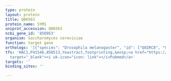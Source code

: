 ```yaml
---
type: protein
layout: protein
title: Q06563
protein_name: SYM1
uniprot_accession: Q06563
ncbi_gene_id: '850953'
organism: Saccharomyces cerevisiae
function: target gene
orthologs: '[{"species": "Drosophila melanogaster", "id": ["Q8IRC8", "Q9VTQ1", "Q9V492", "Q9W588", "Q9W587"]}, {"species": "Caenorhabditis elegans", "id": ["Q23508", "Q7YWV6"]}, {"species": "Homo sapiens", "id": ["Q2QL34", "<a href=\"/protein/q567v2\">Q567V2</a>", "E7EX18"]}, {"species": "Mus musculus", "id": ["P19258", "Q5D073"]}, {"species": "Rattus norvegicus", "id": ["G3V9N2", "F1LNG8"]}]'
tfs: 'HAC1,P41546,850513,Yeastract,footprinting,&ensp;<a href="https://www.ncbi.nlm.nih.gov/pubmed/?term=30016623%5Buid%5D+OR+24170807%5Buid%5D"
  target="_blank"><i uk-icon="icon: link"></i>Pubmed</a>'
targets: ''
binding_sites: ''

---
```

